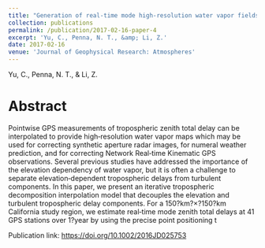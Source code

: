 ```yaml
---
title: "Generation of real‐time mode high‐resolution water vapor fields from GPS observations"
collection: publications
permalink: /publication/2017-02-16-paper-4
excerpt: 'Yu, C., Penna, N. T., &amp; Li, Z.'
date: 2017-02-16
venue: 'Journal of Geophysical Research: Atmospheres'
---
```

Yu, C., Penna, N. T., &amp; Li, Z.

Abstract
=====
Pointwise GPS measurements of tropospheric zenith total delay can be interpolated to provide high‐resolution water vapor maps which may be used for correcting synthetic aperture radar images, for numeral weather prediction, and for correcting Network Real‐time Kinematic GPS observations. Several previous studies have addressed the importance of the elevation dependency of water vapor, but it is often a challenge to separate elevation‐dependent tropospheric delays from turbulent components. In this paper, we present an iterative tropospheric decomposition interpolation model that decouples the elevation and turbulent tropospheric delay components. For a 150?km?×?150?km California study region, we estimate real‐time mode zenith total delays at 41 GPS stations over 1?year by using the precise point positioning t  

Publication link: https://doi.org/10.1002/2016JD025753